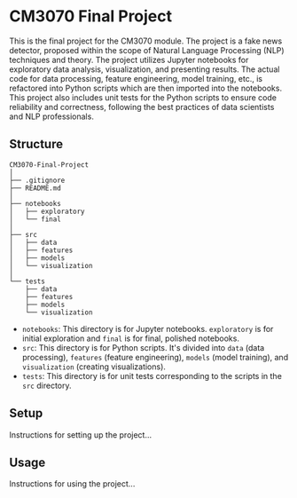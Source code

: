 # CM3070 Final Project

This is the final project for the CM3070 module. The project is a fake news detector, proposed within the scope of Natural Language Processing (NLP) techniques and theory. The project utilizes Jupyter notebooks for exploratory data analysis, visualization, and presenting results. The actual code for data processing, feature engineering, model training, etc., is refactored into Python scripts which are then imported into the notebooks. This project also includes unit tests for the Python scripts to ensure code reliability and correctness, following the best practices of data scientists and NLP professionals.

## Structure

```
CM3070-Final-Project
│
├── .gitignore
├── README.md
│
├── notebooks
│   ├── exploratory
│   └── final
│
├── src
│   ├── data
│   ├── features
│   ├── models
│   └── visualization
│
└── tests
    ├── data
    ├── features
    ├── models
    └── visualization
````

- `notebooks`: This directory is for Jupyter notebooks. `exploratory` is for initial exploration and `final` is for final, polished notebooks.
- `src`: This directory is for Python scripts. It's divided into `data` (data processing), `features` (feature engineering), `models` (model training), and `visualization` (creating visualizations).
- `tests`: This directory is for unit tests corresponding to the scripts in the `src` directory.

## Setup

Instructions for setting up the project...

## Usage

Instructions for using the project...


